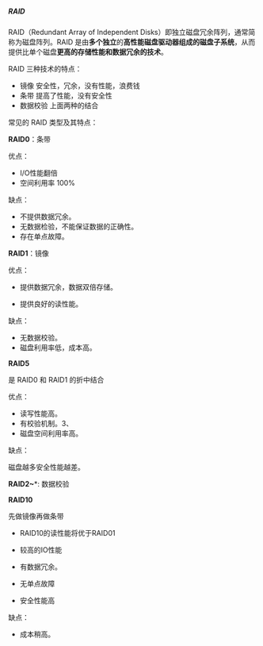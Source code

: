 ##### RAID

RAID（Redundant Array of Independent Disks）即独立磁盘冗余阵列，通常简称为磁盘阵列。RAID 是由**多个独立**的**高性能磁盘驱动器组成的磁盘子系统**，从而提供比单个磁盘**更高的存储性能和数据冗余的技术**。

RAID 三种技术的特点：

- 镜像  安全性，冗余，没有性能，浪费钱
- 条带 提高了性能，没有安全性
- 数据校验 上面两种的结合

常见的 RAID 类型及其特点：

**RAID0**：条带

优点：

- I/O性能翻倍 
- 空间利用率 100%

缺点：

- 不提供数据冗余。
- 无数据检验，不能保证数据的正确性。
- 存在单点故障。

**RAID1**：镜像

优点：

- 提供数据冗余，数据双倍存储。

- 提供良好的读性能。

缺点：

- 无数据校验。
- 磁盘利用率低，成本高。

**RAID5**

是 RAID0 和 RAID1 的折中结合

优点：

- 读写性能高。
- 有校验机制。3、
- 磁盘空间利用率高。

缺点：

磁盘越多安全性能越差。

**RAID2~***: 数据校验

**RAID10**                                                                                                                         

先做镜像再做条带

- RAID10的读性能将优于RAID01
- 较高的IO性能
- 有数据冗余。

- 无单点故障
- 安全性能高

缺点：

- 成本稍高。



